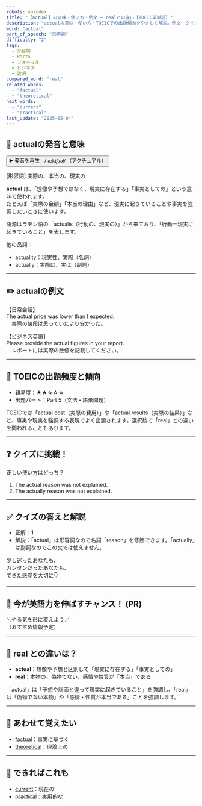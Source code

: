 ```yaml
---
robots: noindex
title: "【actual】の意味・使い方・例文 ― realとの違い【TOEIC英単語】"
description: "actualの意味・使い方・TOEICでの出題傾向をやさしく解説。例文・クイズ付きでrealとの違いもわかりやすく学べます。"
word: "actual"
part_of_speech: "形容詞"
difficulty: "2"
tags:
  - 形容詞
  - Part5
  - フォーマル
  - ビジネス
  - 説明
compared_word: "real"
related_words:
  - "factual"
  - "theoretical"
next_words:
  - "current"
  - "practical"
last_update: "2025-05-04"
---
```


## 🔰 actualの発音と意味

<button class="play-audio" onclick="playTTS('actual')">
  <span class="play-audio-main">
    ▶️ 発音を再生　/ˈæktʃuəl/
  </span>
  <span class="play-audio-sub">
    （アクチュアル）
  </span>
</button>

[形容詞] 実際の、本当の、現実の

**actual** は、「想像や予想ではなく、現実に存在する」「事実としての」という意味で使われます。  
たとえば「実際の金額」「本当の理由」など、現実に起きていることや事実を強調したいときに使います。

語源はラテン語の「actuālis（行動の、現実の）」から来ており、「行動＝現実に起きていること」を表します。

他の品詞：  
- actuality：現実性、実際（名詞）
- actually：実際は、実は（副詞）

---

## ✏️ actualの例文

【日常会話】  
The actual price was lower than I expected.  
　実際の値段は思っていたより安かった。

【ビジネス英語】  
Please provide the actual figures in your report.  
　レポートには実際の数値を記載してください。

---

## 🎯 TOEICの出題頻度と傾向

- 難易度：★★☆☆☆
- 出題パート：Part 5（文法・語彙問題）

TOEICでは「actual cost（実際の費用）」や「actual results（実際の結果）」など、事実や現実を強調する表現でよく出題されます。選択肢で「real」との違いを問われることもあります。

---

## ❓ クイズに挑戦！

正しい使い方はどっち？

1. The actual reason was not explained.  
2. The actually reason was not explained.

---

## ✅ クイズの答えと解説

- 正解：**1**
- 解説：「actual」は形容詞なので名詞「reason」を修飾できます。「actually」は副詞なのでこの文では使えません。

少し迷ったあなたも、  
カンタンだったあなたも、  
できた感覚を大切に👇️

---

## 🚀 今が英語力を伸ばすチャンス！ (PR)

<div class="info-center">
＼やる気を形に変えよう／<br>  
（おすすめ情報予定）
</div>

---

## 🤔  real との違いは？

- **actual**：想像や予想と区別して「現実に存在する」「事実としての」
- **[real](/word/real/)**：本物の、偽物でない、感情や性質が「本当」である

「actual」は「予想や計画と違って現実に起きていること」を強調し、「real」は「偽物でない本物」や「感情・性質が本当である」ことを強調します。

---

## 🧩 あわせて覚えたい

- [factual](/word/factual/)：事実に基づく
- [theoretical](/word/theoretical/)：理論上の

---

## 📖 できればこれも

- [current](/word/current/)：現在の
- [practical](/word/practical/)：実用的な

<!-- cvid: aid13_bid12 -->
